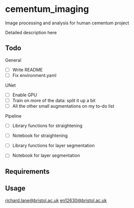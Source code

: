 cementum_imaging
====

Image processing and analysis for human cementum project

Detailed description here

Todo
----
General
 - [ ] Write README
 - [ ] Fix environment.yaml

UNet
 - [ ] Enable GPU
 - [ ] Train on more of the data: split it up a bit
 - [ ] All the other small augmentations on my to-do list

Pipeline
 - [ ] Library functions for straightening
 - [ ] Notebook for straightening
 - [ ] Library functions for layer segmentation
 - [ ] Notebook for layer segmentation


Requirements
----

Usage
----


richard.lane@bristol.ac.uk
en12630@bristol.ac.uk